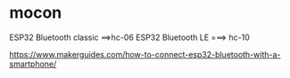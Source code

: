 # mocon
ESP32 Bluetooth classic ==>hc-06
ESP32 Bluetooth LE   ===> hc-10

https://www.makerguides.com/how-to-connect-esp32-bluetooth-with-a-smartphone/

